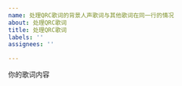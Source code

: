 ```yaml
---
name: 处理QRC歌词的背景人声歌词与其他歌词在同一行的情况
about: 处理QRC歌词
title: 处理QRC歌词
labels: ''
assignees: ''

---
```


你的歌词内容
